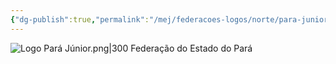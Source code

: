 ```yaml
---
{"dg-publish":true,"permalink":"/mej/federacoes-logos/norte/para-junior/"}
---
```


![Logo Pará Júnior.png|300](/img/user/Imagens/Logos%20das%20Federa%C3%A7%C3%B5es/Logo%20Par%C3%A1%20J%C3%BAnior.png)
Federação do Estado do Pará